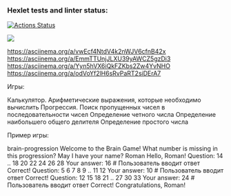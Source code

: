 ### Hexlet tests and linter status:
[![Actions Status](https://github.com/MisterFlicker/python-project-49/workflows/hexlet-check/badge.svg)](https://github.com/MisterFlicker/python-project-49/actions)

<a href="https://codeclimate.com/github/MisterFlicker/python-project-49/maintainability"><img src="https://api.codeclimate.com/v1/badges/50b7cdc90c8959ebe9ee/maintainability" /></a>

https://asciinema.org/a/vwEcf4NtdV4k2nWJV6cfnB42x
https://asciinema.org/a/EmmTTUnjJLXU39yAWCZ5gzDi3
https://asciinema.org/a/Yyn5hVX6iQkFZKbs2Zw4YvNHO
https://asciinema.org/a/odVoYf2lH6sRvPaRT2siDErA7

Игры:

Калькулятор. Арифметические выражения, которые необходимо вычислить
Прогрессия. Поиск пропущенных чисел в последовательности чисел
Определение четного числа
Определение наибольшего общего делителя
Определение простого числа

Пример игры:

brain-progression
Welcome to the Brain Game!
What number is missing in this progression?
May I have your name? Roman
Hello, Roman!
Question: 14 .. 18 20 22 24 26 28
Your answer: 16 # Пользователь вводит ответ
Correct!
Question: 5 6 7 8 9 .. 11 12
Your answer: 10 # Пользователь вводит ответ
Correct!
Question: 12 15 18 21 .. 27 30 33
Your answer: 24 # Пользователь вводит ответ
Correct!
Congratulations, Roman!
